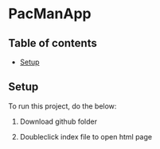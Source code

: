 # PacManApp

## Table of contents
* [Setup](#setup)

	
## Setup
To run this project, do the below:

1) Download github folder 

2) Doubleclick index file to open html page
